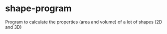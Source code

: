 # shape-program
Program to calculate the properties (area and volume) of a lot of shapes (2D and 3D)
